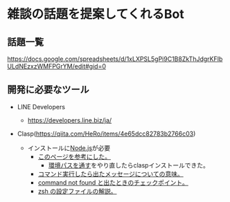 # 雑談の話題を提案してくれるBot
## 話題一覧
https://docs.google.com/spreadsheets/d/1xLXPSL5gPi9C1B8ZkThJdgrKFIbULdNEzxzWMFPGrYM/edit#gid=0

## 開発に必要なツール
- LINE Developers
  - https://developers.line.biz/ja/

- Clasp(https://qiita.com/HeRo/items/4e65dcc82783b2766c03)
  - インストールに[Node.js](https://nodejs.org/ja/download/)が必要
    - [このページを参考にした。](https://qiita.com/kyosuke5_20/items/c5f68fc9d89b84c0df09)
      - [環境パスを通す](https://qiita.com/kyosuke5_20/items/c5f68fc9d89b84c0df09#%E7%92%B0%E5%A2%83%E3%83%91%E3%82%B9%E3%82%92%E9%80%9A%E3%81%99)をやり直したらclaspインストールできた。
    - [コマンド実行したら出たメッセージについての意味。](https://gotohayato.com/content/528/)
    - [command not found と出たときのチェックポイント。](https://qiita.com/iwaseasahi/items/6e00883ccd0864ede17e)
    - [zsh の設定ファイルの解説。](https://suwaru.tokyo/zshenv/)

